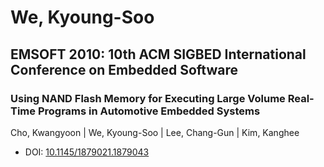 # We, Kyoung-Soo

## EMSOFT 2010: 10th ACM SIGBED International Conference on Embedded Software

### Using NAND Flash Memory for Executing Large Volume Real-Time Programs in Automotive Embedded Systems
Cho, Kwangyoon | We, Kyoung-Soo | Lee, Chang-Gun | Kim, Kanghee
* DOI: [10.1145/1879021.1879043](https://doi.org/10.1145/1879021.1879043)


